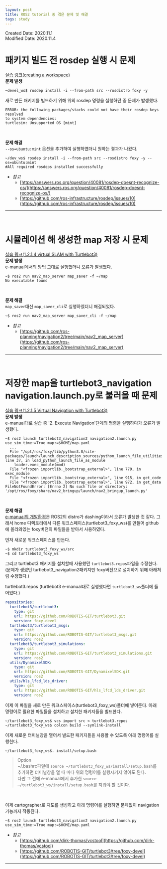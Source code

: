 ```yaml
---
layout: post
title: ROS2 tutorial 중 겪은 문제 및 해결
tags: study
---
```

Created Date: 2020.11.1  
Modified Date: 2020.11.4

# 패키지 빌드 전 rosdep 실행 시 문제

[실습 링크(creating a workspace)](https://index.ros.org/doc/ros2/Tutorials/Workspace/Creating-A-Workspace/)  
**문제 발생**
```shell
~devel_ws$ rosdep install -i --from-path src --rosdistro foxy -y
```
새로 만든 패키지를 빌드하기 위해 위의 rosdep 명령을 실행하던 중 문제가 발생했다.
```shell
ERROR: the following packages/stacks could not have their rosdep keys resolved
to system dependencies:
turtlesim: Unsupported OS [mint]
```
<br>

**문제 해결**  
`--os=ubuntu:mint` 옵션을 추가하여 실행하였더니 원하는 결과가 나왔다.
```shell
~/dev_ws$ rosdep install -i --from-path src --rosdistro foxy -y --os=ubuntu:mint
#All required rosdeps installed successfully
```

- *참고*
  - [https://answers.ros.org/question/40081/rosdep-doesnt-recognize-os/](https://answers.ros.org/question/40081/rosdep-doesnt-recognize-os/)
  - [https://github.com/ros-infrastructure/rosdep/issues/10](https://github.com/ros-infrastructure/rosdep/issues/10)
---
<br>

# 시뮬레이션 해 생성한 map 저장 시 문제  

[실습 링크(1.2.1.4 virtual SLAM with Turtlebot3)](https://emanual.robotis.com/docs/en/platform/turtlebot3/ros2_simulation/#ros-2-simulation)  
**문제 발생**  
e-manual에서의 방법 그대로 실행했더니 오류가 발생했다.
```shell
~$ ros2 run nav2_map_server map_saver -f ~/map
No executable found
```
<br>

**문제 해결**  
`map_saver`대신 `map_saver_cli`로 실행하였더니 해결되었다.
```shell
~$ ros2 run nav2_map_server map_saver_cli -f ~/map
```

- *참고*  
  - [https://github.com/ros-planning/navigation2/tree/main/nav2_map_server](https://github.com/ros-planning/navigation2/tree/main/nav2_map_server)
---
<br>

# 저장한 map을 turtlebot3_navigation navigation.launch.py로 불러올 때 문제  

[실습 링크(1.2.1.5 Virtual Navigation with Turtlebot3)](https://emanual.robotis.com/docs/en/platform/turtlebot3/ros2_simulation/#ros-2-simulation)  
**문제 발생**  
e-manual대로 실습 중 '2. Execute Navigation'단계의 명령을 실행하다가 오류가 발생했다.  
```
~$ ros2 launch turtlebot3_navigation2 navigation2.launch.py use_sim_time:=True map:=$HOME/map.yaml
  ...
  File "/opt/ros/foxy/lib/python3.8/site-packages/launch/launch_description_sources/python_launch_file_utilities.py", line 37, in load_python_launch_file_as_module
    loader.exec_module(mod)
  File "<frozen importlib._bootstrap_external>", line 779, in exec_module
  File "<frozen importlib._bootstrap_external>", line 915, in get_code
  File "<frozen importlib._bootstrap_external>", line 972, in get_data
FileNotFoundError: [Errno 2] No such file or directory: '/opt/ros/foxy/share/nav2_bringup/launch/nav2_bringup_launch.py'
```
<br>

**문제 해결**  
[e-manual의 개발환경](https://emanual.robotis.com/docs/en/platform/turtlebot3/ros2_setup/#pc-setup)은 ROS2의 distro가 dashing이라서 오류가 발생한 것 같다. 그래서 home 디렉토리에서 다른 워크스페이스(turtlebot3_foxy_ws)를 만들어 github에 올라와있는 foxy버전의 파일들을 받아서 사용하였다.  

먼저 새로운 워크스페이스를 만든다.
```shell
~$ mkdir turtlebot3_foxy_ws/src
~$ cd turtlebot3_foxy_ws
```
그리고 turtlebot3 패키지를 설치할때 사용했던 `turtlebot3.repos`파일을 수정한다.(문제가 생겼던 turtlebot3_navigation2패키지만 foxy버전으로 설치하기 위해 아래처럼 수정했다.)   

turtlebot3.repos (turtlebot3 e-manual대로 실행했다면 `turtlebot3_ws`폴더에 들어있다.)  
```YAML
repositories:
  turtlebot3/turtlebot3:
    type: git
    url: https://github.com/ROBOTIS-GIT/turtlebot3.git
    version: foxy-devel
  turtlebot3/turtlebot3_msgs:
    type: git
    url: https://github.com/ROBOTIS-GIT/turtlebot3_msgs.git
    version: ros2
  turtlebot3/turtlebot3_simulations:
    type: git
    url: https://github.com/ROBOTIS-GIT/turtlebot3_simulations.git
    version: ros2
  utils/DynamixelSDK:
    type: git
    url: https://github.com/ROBOTIS-GIT/DynamixelSDK.git
    version: ros2
  utils/hls_lfcd_lds_driver:
    type: git
    url: https://github.com/ROBOTIS-GIT/hls_lfcd_lds_driver.git
    version: ros2
```
이제 이 파일을 새로 만든 워크스페이스(turtlebot3_foxy_ws)폴더에 넣어준다. 아래 명령어로 필요한 파일들을 설치하고 설치한 패키지들을 빌드한다.
```shell
~/turtlebot3_foxy_ws$ vcs import src < turtlebot3.repos
~/turtlebot3_foxy_ws$ colcon build --symlink-install
```
이제 새로운 터미널창을 열어서 빌드한 패키지들을 사용할 수 있도록 아래 명령어를 실행한다.
```shell
~/turtlebot3_foxy_ws$. install/setup.bash
```

>Option  
> ~/.bashrc파일에 `source ~/turtlebot3_foxy_ws/install/setup.bash`를 추가하면 터미널창을 열 때 마다 위의 명령어를 실행시키지 않아도 된다.  
> 다만 그 전에 e-manual에서 추가한 `source ~/turtlebot3_ws/install/setup.bash`를 지워야 할 것이다.
<br>

이제 cartographer로 지도를 생성하고 아래 명령어를 실행하면 문제없이 navigation기능까지 작동된다.
```shell
~$ ros2 launch turtlebot3_navigation2 navigation2.launch.py use_sim_time:=True map:=$HOME/map.yaml
```
- *참고*
  - [https://github.com/dirk-thomas/vcstool](https://github.com/dirk-thomas/vcstool)
  - [https://github.com/ROBOTIS-GIT/turtlebot3/tree/foxy-devel](https://github.com/ROBOTIS-GIT/turtlebot3/tree/foxy-devel)
---

